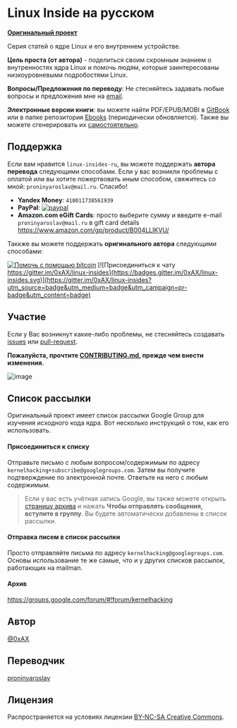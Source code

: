 Linux Inside на русском
===============

**[Оригинальный проект](https://github.com/0xAX/linux-insides)**

Серия статей о ядре Linux и его внутреннем устройстве.

**Цель проста (от автора)** - поделиться своим скромным знанием о внутренностях ядра Linux и помочь людям, которые заинтересованы низкоуровневыми подробостями Linux.

**Вопросы/Предложения по переводу**: Не стесняйтесь задавать любые вопросы и предложения мне на [email](mailto:proninyaroslav@mail.ru).

**Электронные версии книги**: вы можете найти PDF/EPUB/MOBI в [GitBook](https://legacy.gitbook.com/book/proninyaroslav/linux-insides-ru/details) или в папке репозитория [Ebooks](https://github.com/proninyaroslav/linux-insides-ru/tree/master/Ebooks) (периодически обновляется). Также вы можете сгенерировать их [самостоятельно](https://github.com/proninyaroslav/linux-insides-ru/tree/master/Scripts).

Поддержка
---------------

Если вам нравится `linux-insides-ru`, вы можете поддержать **автора перевода** следующими способами. Если у вас возникли проблемы с оплатой или вы хотите пожертвовать иным способом, свяжитесь со мной: `proninyaroslav@mail.ru`. Спасибо!

 - **Yandex Money**: `410011738561939`
 - **PayPal**: [![paypal](https://www.paypalobjects.com/en_US/i/btn/btn_donateCC_LG.gif)](https://www.paypal.com/cgi-bin/webscr?cmd=_s-xclick&hosted_button_id=EJUYSU8Q8E822)
 - **Amazon.com eGift Cards**: просто выберите сумму и введите e-mail `proninyaroslav@mail.ru` в gift card details https://www.amazon.com/gp/product/B004LLIKVU/

Таккже вы можете поддержать **оригинального автора** следующими способами:

[![Помочь с помощью bitcoin](https://img.shields.io/badge/donate-bitcoin-green.svg)](https://www.coinbase.com/checkouts/0bfa452a41cf52c0b3f99500b4f31685) [![Присоединиться к чату https://gitter.im/0xAX/linux-insides](https://badges.gitter.im/0xAX/linux-insides.svg)](https://gitter.im/0xAX/linux-insides?utm_source=badge&utm_medium=badge&utm_campaign=pr-badge&utm_content=badge)

Участие
---------------

Если у Вас возникнут какие-либо проблемы, не стесняйтесь создавать [issues](https://github.com/proninyaroslav/linux-insides-ru) или [pull-request](https://github.com/proninyaroslav/linux-insides-ru/pulls).

**Пожалуйста, прочтите [CONTRIBUTING.md](https://github.com/proninyaroslav/linux-insides-ru/blob/master/CONTRIBUTING.md), прежде чем внести изменения.**

![image](http://oi58.tinypic.com/23upobq.jpg)

Список рассылки
---------------

Оригинальный проект имеет список рассылки Google Group для изучения исходного кода ядра. Вот несколько инструкций о том, как его использовать.

#### Присоединиться к списку

Отправьте письмо с любым вопросом/содержимым по адресу `kernelhacking+subscribe@googlegroups.com`. Затем вы получите подтверждение по электронной почте. Ответьте на него с любым содержимым.

> Если у вас есть учётная запись Google, вы также можете открыть [страницу архива](https://groups.google.com/forum/#!forum/kernelhacking) и нажать **Чтобы отправлять сообщения, вступите в группу**. Вы будете автоматически добавлены в список рассылки.

#### Отправка писем в список рассылки

Просто отправляйте письма по адресу `kernelhacking@googlegroups.com`. Основы использование те же самые, что и у других списков рассылок, работающих на mailman.

#### Архив

https://groups.google.com/forum/#!forum/kernelhacking

Автор
---------------

[@0xAX](https://twitter.com/0xAX)

Переводчик
---------------

[proninyaroslav](https://github.com/proninyaroslav)

Лицензия
---------------

Распространяется на условиях лицензии [BY-NC-SA Creative Commons](http://creativecommons.org/licenses/by-nc-sa/4.0/).
